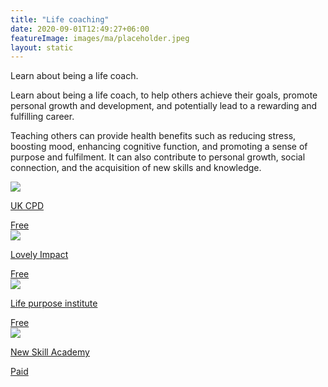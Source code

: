 ```yaml
---
title: "Life coaching"
date: 2020-09-01T12:49:27+06:00
featureImage: images/ma/placeholder.jpeg
layout: static
---
```


Learn about being a life coach.

Learn about being a life coach, to help others achieve their goals, promote personal growth and development, and potentially lead to a rewarding and fulfilling career.

Teaching others can provide health benefits such as reducing stress, boosting mood, enhancing cognitive function, and promoting a sense of purpose and fulfilment. It can also contribute to personal growth, social connection, and the acquisition of new skills and knowledge.

<a class="ma-link" href="https://ukcpd.co.uk/how-to-become-a-life-coach-uk/"><div class="ma-card"><div class="ma-icon"><img src ="/images/icon-check.png"/></div><div class="ma-name"><p>UK CPD</p></div><div class="ma-paid-text"><span>Free</span></div></div></a><a class="ma-link" href="https://lovelyimpact.com/reasons-to-become-a-coach/"><div class="ma-card"><div class="ma-icon"><img src ="/images/icon-check.png"/></div><div class="ma-name"><p>Lovely Impact</p></div><div class="ma-paid-text"><span>Free</span></div></div></a><a class="ma-link" href="https://lifepurposeinstitute.com/7-reasons-to-become-a-life-coach/"><div class="ma-card"><div class="ma-icon"><img src ="/images/icon-check.png"/></div><div class="ma-name"><p>Life purpose institute</p></div><div class="ma-paid-text"><span>Free</span></div></div></a><a class="ma-link" href="https://www.awin1.com/cread.php?awinmid=31125&awinaffid=1198638&ued=https%3A%2F%2Fnewskillsacademy.com%2F"><div class="ma-card"><div class="ma-icon"><img src ="/images/icon-pound.png"/></div><div class="ma-name"><p>New Skill Academy</p></div><div class="ma-paid-text"><span>Paid</span></div></div></a>  

<br/><br/>






